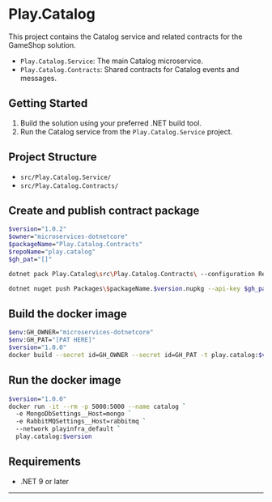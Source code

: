 # Play.Catalog

This project contains the Catalog service and related contracts for the GameShop solution.

- `Play.Catalog.Service`: The main Catalog microservice.
- `Play.Catalog.Contracts`: Shared contracts for Catalog events and messages.

## Getting Started

1. Build the solution using your preferred .NET build tool.
2. Run the Catalog service from the `Play.Catalog.Service` project.

## Project Structure
- `src/Play.Catalog.Service/`
- `src/Play.Catalog.Contracts/`

## Create and publish contract package
```sh
$version="1.0.2"
$owner="microservices-dotnetcore"
$packageName="Play.Catalog.Contracts"
$repoName="play.catalog"
$gh_pat="[]"

dotnet pack Play.Catalog\src\Play.Catalog.Contracts\ --configuration Release -p:PackageVersion=$version -p:RepositoryUrl=https://github.com/$owner/$repoName -o Packages

dotnet nuget push Packages\$packageName.$version.nupkg --api-key $gh_pat --source "github"
```

## Build the docker image
```sh
$env:GH_OWNER="microservices-dotnetcore"
$env:GH_PAT="[PAT HERE]"
$version="1.0.0"
docker build --secret id=GH_OWNER --secret id=GH_PAT -t play.catalog:$version .
```

## Run the docker image
```sh
$version="1.0.0"
docker run -it --rm -p 5000:5000 --name catalog `
  -e MongoDbSettings__Host=mongo `
  -e RabbitMQSettings__Host=rabbitmq `
  --network playinfra_default `
  play.catalog:$version
```

## Requirements
- .NET 9 or later

---
